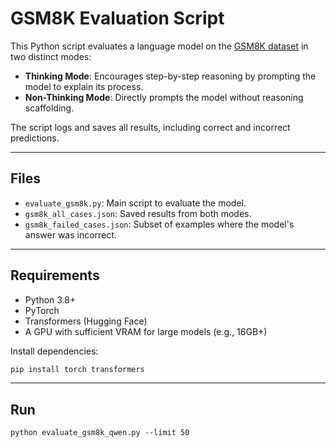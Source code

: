 # GSM8K Evaluation Script

This Python script evaluates a language model on the [GSM8K dataset](https://huggingface.co/datasets/gsm8k) in two distinct modes:

- **Thinking Mode**: Encourages step-by-step reasoning by prompting the model to explain its process.
- **Non-Thinking Mode**: Directly prompts the model without reasoning scaffolding.

The script logs and saves all results, including correct and incorrect predictions.

---

##  Files

- `evaluate_gsm8k.py`: Main script to evaluate the model.
- `gsm8k_all_cases.json`: Saved results from both modes.
- `gsm8k_failed_cases.json`: Subset of examples where the model's answer was incorrect.

---

##  Requirements

- Python 3.8+
- PyTorch
- Transformers (Hugging Face)
- A GPU with sufficient VRAM for large models (e.g., 16GB+)

Install dependencies:
```bash
pip install torch transformers
```
---
##  Run
    python evaluate_gsm8k_qwen.py --limit 50

